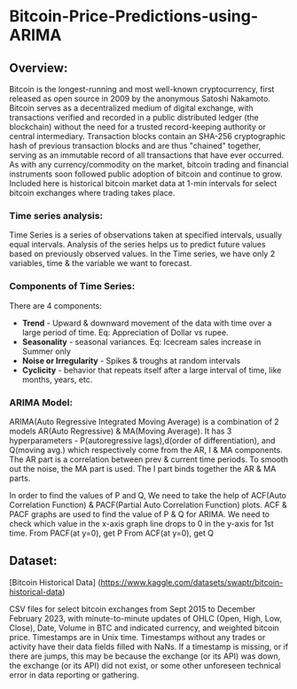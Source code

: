 # Bitcoin-Price-Predictions-using-ARIMA

## Overview:
Bitcoin is the longest-running and most well-known cryptocurrency, first released as open source in 2009 by the anonymous Satoshi Nakamoto. Bitcoin serves as a decentralized medium of digital exchange, with transactions verified and recorded in a public distributed ledger (the blockchain) without the need for a trusted record-keeping authority or central intermediary. Transaction blocks contain an SHA-256 cryptographic hash of previous transaction blocks and are thus "chained" together, serving as an immutable record of all transactions that have ever occurred. As with any currency/commodity on the market, bitcoin trading and financial instruments soon followed public adoption of bitcoin and continue to grow. Included here is historical bitcoin market data at 1-min intervals for select bitcoin exchanges where trading takes place.

### Time series analysis:
Time Series is a series of observations taken at specified intervals, usually equal intervals. Analysis of the series helps us to predict future values based on previously observed values. In the Time series, we have only 2 variables, time & the variable we want to forecast.
### Components of Time Series:
There are 4 components:<br>
- **Trend** - Upward & downward movement of the data with time over a large period of time. Eq: Appreciation of Dollar vs rupee.
- **Seasonality** - seasonal variances. Eq: Icecream sales increase in Summer only
- **Noise or Irregularity** - Spikes & troughs at random intervals
- **Cyclicity** - behavior that repeats itself after a large interval of time, like months, years, etc.

### ARIMA Model:
ARIMA(Auto Regressive Integrated Moving Average) is a combination of 2 models AR(Auto Regressive) & MA(Moving Average). It has 3 hyperparameters - P(autoregressive lags),d(order of differentiation), and Q(moving avg.) which respectively come from the AR, I & MA components. The AR part is a correlation between prev & current time periods. To smooth out the noise, the MA part is used. The I part binds together the AR & MA parts.

In order to find the values of P and Q, We need to take the help of ACF(Auto Correlation Function) & PACF(Partial Auto Correlation Function) plots. ACF & PACF graphs are used to find the value of P & Q for ARIMA. We need to check which value in the x-axis graph line drops to 0 in the y-axis for 1st time.
From PACF(at y=0), get P
From ACF(at y=0), get Q

## Dataset:
[Bitcoin Historical Data] (https://www.kaggle.com/datasets/swaptr/bitcoin-historical-data)

CSV files for select bitcoin exchanges from Sept 2015 to December February 2023, with minute-to-minute updates of OHLC (Open, High, Low, Close), Date, Volume in BTC and indicated currency, and weighted bitcoin price. Timestamps are in Unix time. Timestamps without any trades or activity have their data fields filled with NaNs. If a timestamp is missing, or if there are jumps, this may be because the exchange (or its API) was down, the exchange (or its API) did not exist, or some other unforeseen technical error in data reporting or gathering.

